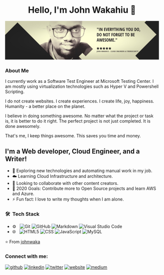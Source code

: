 <h1 align="center"> Hello, I'm John Wakahiu 👋 </h1>

![Developer](https://github.com/johnwaka/johnwaka/blob/master/cover.jpg)

### About Me
I currently work as a Software Test Engineer at Microsoft Testing Center. 
I am mostly using virtualization technologies such as Hyper V and Powershell Scripting.

I do not create websites. I create experiences. 
I create life, joy, happiness.
Humanity - a better place on the planet.

I believe in doing something awesome. 
No matter what the project or task is, it is better to do it right.
The perfect project is not just completed. It is done awesomely.

That's me, I keep things awesome. This saves you time and money.


## I'm a Web developer, Cloud Engineer, and a Writer!
- 🔭 Exploring new technologies and automating manual work in my job.
- :cloud: Learning Cloud Infrastructure and architecture. 
- 👯 Looking to collaborate with other content creators.
- 🥅 2020 Goals: Contribute more to Open Source projects and learn AWS and Azure. 
- ⚡ Fun fact: I love to write my thoughts when I am alone.

<h3> 🛠 &nbsp;Tech Stack</h3>

- ⚙️ &nbsp;
  ![Git](https://img.shields.io/badge/-Git-333333?style=flat&logo=git)
  ![GitHub](https://img.shields.io/badge/-GitHub-333333?style=flat&logo=github)
  ![Markdown](https://img.shields.io/badge/-Markdown-333333?style=flat&logo=markdown)
  ![Visual Studio Code](https://img.shields.io/badge/-Visual%20Studio%20Code-333333?style=flat&logo=visual-studio-code&logoColor=007ACC)
- 🌐 &nbsp;
  ![HTML5](https://img.shields.io/badge/-HTML5-333333?style=flat&logo=HTML5)
  ![CSS](https://img.shields.io/badge/-CSS-333333?style=flat&logo=CSS3&logoColor=1572B6)
  ![JavaScript](https://img.shields.io/badge/-JavaScript-333333?style=flat&logo=javascript)
  ![MySQL](https://img.shields.io/badge/-MySQL-333333?style=flat&logo=mysql)
  
  
⭐️ From [johnwaka](https://github.com/johnwaka)

### Connect with me:

[<img src='https://cdn.jsdelivr.net/npm/simple-icons@3.0.1/icons/github.svg' alt='github' height='40'>](https://github.com/johnwaka)  [<img src='https://cdn.jsdelivr.net/npm/simple-icons@3.0.1/icons/linkedin.svg' alt='linkedin' height='40'>](https://www.linkedin.com/in/johnwakahiu//)  [<img src='https://cdn.jsdelivr.net/npm/simple-icons@3.0.1/icons/twitter.svg' alt='twitter' height='40'>](https://twitter.com/jonniwaka)  [<img src='https://cdn.jsdelivr.net/npm/simple-icons@3.0.1/icons/icloud.svg' alt='website' height='40'>](https://www.johnwakahiu.com/)  [<img src='https://cdn.jsdelivr.net/npm/simple-icons@3.0.1/icons/medium.svg' alt='medium' height='40'>](https://medium.com/@johnwakalemah) 

